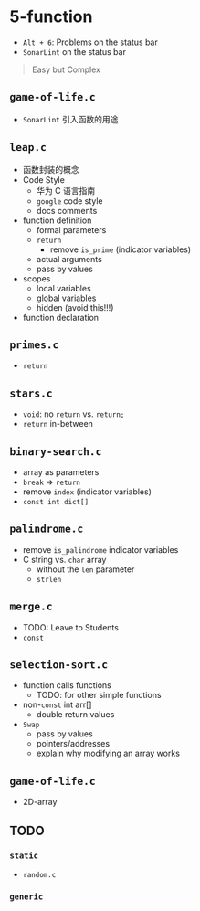 # 5-function

- `Alt + 6`: Problems on the status bar
- `SonarLint` on the status bar

> Easy but Complex

## `game-of-life.c`

- `SonarLint` 引入函数的用途

## `leap.c`

- 函数封装的概念
- Code Style
  - 华为 C 语言指南
  - `google` code style
  - docs comments
- function definition
  - formal parameters
  - `return`
    - remove `is_prime` (indicator variables)
  - actual arguments
  - pass by values
- scopes
  - local variables
  - global variables
  - hidden (avoid this!!!)
- function declaration

## `primes.c`

- `return`

## `stars.c`

- `void`: no `return` vs. `return;`
- `return` in-between

## `binary-search.c`

- array as parameters
- `break` => `return`
- remove `index` (indicator variables)
- `const int dict[]`

## `palindrome.c`

- remove `is_palindrome` indicator variables
- C string vs. `char` array
  - without the `len` parameter
  - `strlen`

## `merge.c`

- TODO: Leave to Students
- `const`

## `selection-sort.c`

- function calls functions
  - TODO: for other simple functions
- non-`const` int arr[]
  - double return values
- `Swap`
  - pass by values
  - pointers/addresses
  - explain why modifying an array works

## `game-of-life.c`

- 2D-array

## TODO

### `static`

- `random.c`

### `generic`